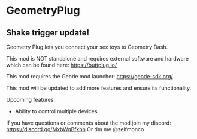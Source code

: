 # GeometryPlug

## Shake trigger update!

Geometry Plug lets you connect your sex toys to Geometry Dash.

This mod is NOT standalone and requires external software and hardware which can be found here: https://buttplug.io/

This mod requires the Geode mod launcher: https://geode-sdk.org/

This mod will be updated to add more features and ensure its functionality.

Upcoming features:

- Ability to control multiple devices

If you have questions or comments about the mod join my discord: https://discord.gg/MxbWqBfkhn
Or dm me @zelfmonco